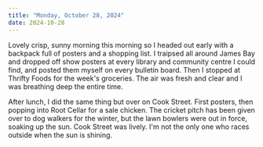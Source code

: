 ```yaml
---
title: "Monday, October 28, 2024"
date: 2024-10-28
---
```


Lovely crisp, sunny morning this morning so I headed out early with a backpack full of posters and a shopping list.  I traipsed all around James Bay and dropped off show posters at every library and community centre I could find, and posted them myself on every bulletin board.  Then I stopped at Thrifty Foods for the week's groceries.  The air was fresh and clear and I was breathing deep the entire time.

After lunch, I did the same thing but over on Cook Street.  First posters, then popping into Root Cellar for a sale chicken.  The cricket pitch has been given over to dog walkers for the winter, but the lawn bowlers were out in force, soaking up the sun.  Cook Street was lively.  I'm not the only one who races outside when the sun is shining.
